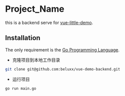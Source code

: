 # Project_Name


this is a backend serve for [vue-little-demo](https://github.com/beluxx/vue-little-demo).

## Installation

The only requirement is the [Go Programming Language](https://golang.org/dl).

- 克隆项目到本地工作目录

```sh
git clone git@github.com:beluxx/vue-demo-backend.git
```

- 运行项目

```sh
go run main.go
```
